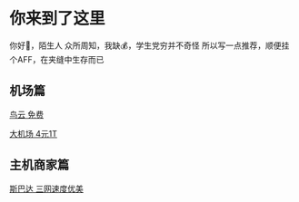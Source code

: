 # 你来到了这里
你好👋，陌生人
众所周知，我缺💰，学生党穷并不奇怪
所以写一点推荐，顺便挂个AFF，在夹缝中生存而已
## 机场篇
[鸟云 免费](https://niaoyun.me/auth/register?code=aggc)

[大机场 4元1T](https://s.ybdml.ga/C7XbSe)

## 主机商家篇
[斯巴达 三网速度优美](https://bit.ly/3HwphuM)
